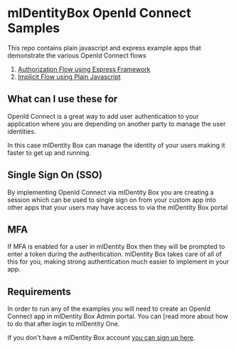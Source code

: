 
# mIDentityBox OpenId Connect Samples

This repo contains plain javascript and express example apps that demonstrate the various OpenId Connect flows

1. [Authorization Flow using Express Framework](https://github.com/kobildeveloper/OIDC-node/tree/master/Express%20-%20Auth%20Flow)
2. [Implicit Flow using Plain Javascript](https://github.com/kobildeveloper/OIDC-node/tree/master/Plain%20Javascript%20-%20Implicit%20Flow)

## What can I use these for
OpenId Connect is a great way to add user authentication to your application
where you are depending on another party to manage the user identities.

In this case mIDentity Box can manage the identity of your users making it
faster to get up and running.

## Single Sign On (SSO)
By implementing OpenId Connect via mIDentity Box you are creating a
session which can be used to single sign on from your custom app
into other apps that your users may have access to via the mIDentity Box portal

## MFA
If MFA is enabled for a user in mIDentity Box then they will be prompted to
enter a token during the authentication. mIDentity Box takes care of all of this
for you, making strong authentication much easier to implement in your app.

## Requirements
In order to run any of the examples you will need to create an OpenId Connect
app in mIDentity Box Admin portal. You can [read more about how to do that after login to mIDentity One.

If you don't have a mIDentity Box account [you can sign up here](https://midentitybox.com/selfenrollment).
